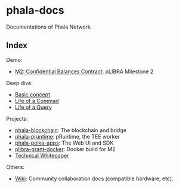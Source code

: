 # phala-docs

Documentations of Phala Network.

## Index

Demo:

- [M2: Confidential Balances Contract](./docs/balances.md): pLIBRA Milestone 2

Deep dive:

- [Basic concept](./docs/basic-concept.md)
- [Life of a Commad](./docs/life-of-a-command.md)
- [Life of a Query](./docs/life-of-a-query.md)

Projects:

- [phala-blockchain](https://github.com/Phala-Network/phala-blockchain): The blockchain and bridge
- [phala-pruntime](https://github.com/Phala-Network/phala-pruntime): pRuntime, the TEE worker
- [phala-polka-apps](https://github.com/Phala-Network/phala-polka-apps): The Web UI and SDK
- [plibra-grant-docker](https://github.com/Phala-Network/plibra-grant-docker): Docker build for M2
- [Technical Whitepaper](https://github.com/Phala-Network/Whitepaper)

Others:

- [Wiki](https://github.com/Phala-Network/phala-docs/wiki): Community collaboration docs (compatible
  hardware, etc).
